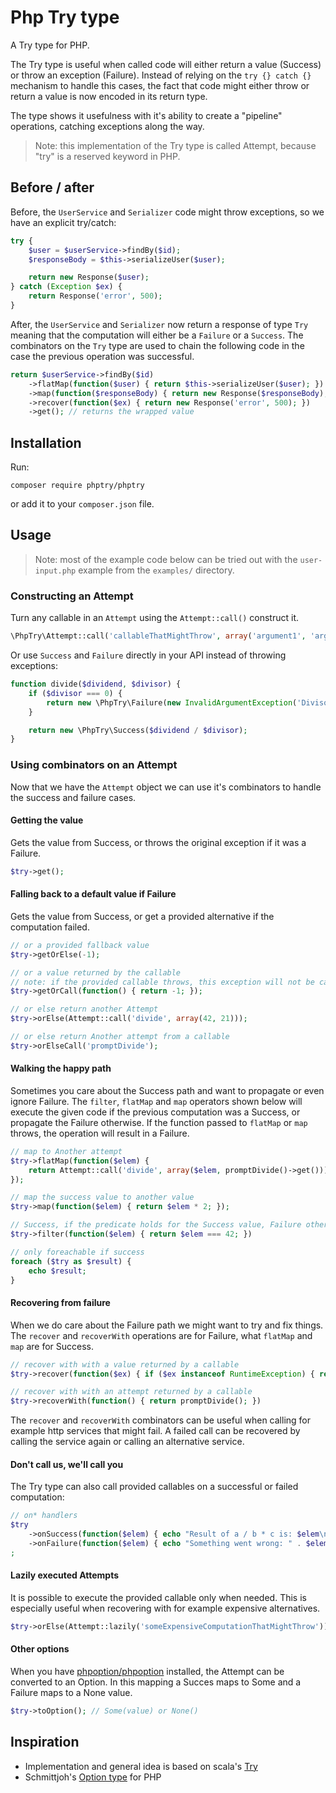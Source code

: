 Php Try type
============

A Try type for PHP.

The Try type is useful when called code will either return a value (Success) or
throw an exception (Failure). Instead of relying on the `try {} catch {}`
mechanism to handle this cases, the fact that code might either throw or return
a value is now encoded in its return type.

The type shows it usefulness with it's ability to create a "pipeline"
operations, catching exceptions along the way.

> Note: this implementation of the Try type is called Attempt, because "try" is
> a reserved keyword in PHP.

## Before / after

Before, the `UserService` and `Serializer` code might throw exceptions, so we
have an explicit try/catch:

```php
try {
    $user = $userService->findBy($id);
    $responseBody = $this->serializeUser($user);

    return new Response($user);
} catch (Exception $ex) {
    return Response('error', 500);
}
```

After, the `UserService` and `Serializer` now return a response of type `Try`
meaning that the computation will either be a `Failure` or a `Success`. The
combinators on the `Try` type are used to chain the following code in the case
the previous operation was successful.

```php
return $userService->findBy($id)
    ->flatMap(function($user) { return $this->serializeUser($user); }) // walk the happy path!
    ->map(function($responseBody) { return new Response($responseBody); })
    ->recover(function($ex) { return new Response('error', 500); })
    ->get(); // returns the wrapped value
```

## Installation

Run:

```
composer require phptry/phptry
```
or add it to your `composer.json` file.

## Usage

> Note: most of the example code below can be tried out with the
> `user-input.php` example from the `examples/` directory.

### Constructing an Attempt

Turn any callable in an `Attempt` using the `Attempt::call()` construct it.

```php
\PhpTry\Attempt::call('callableThatMightThrow', array('argument1', 'argument2'));
```

Or use `Success` and `Failure` directly in your API instead of throwing exceptions:

```php
function divide($dividend, $divisor) {
    if ($divisor === 0) {
        return new \PhpTry\Failure(new InvalidArgumentException('Divisor cannot be 0.'));
    }

    return new \PhpTry\Success($dividend / $divisor);
}
```

### Using combinators on an Attempt

Now that we have the `Attempt` object we can use it's combinators to handle the
success and failure cases.

#### Getting the value

Gets the value from Success, or throws the original exception if it was a Failure.

```php
$try->get();
```

#### Falling back to a default value if Failure

Gets the value from Success, or get a provided alternative if the computation failed.

```php
// or a provided fallback value
$try->getOrElse(-1);

// or a value returned by the callable
// note: if the provided callable throws, this exception will not be catched
$try->getOrCall(function() { return -1; });

// or else return another Attempt
$try->orElse(Attempt::call('divide', array(42, 21)));

// or else return Another attempt from a callable
$try->orElseCall('promptDivide');
```

#### Walking the happy path

Sometimes you care about the Success path and want to propagate or even ignore
Failure. The `filter`, `flatMap` and `map` operators shown below will execute
the given code if the previous computation was a Success, or propagate the
Failure otherwise. If the function passed to `flatMap` or `map` throws, the
operation will result in a Failure.

```php
// map to Another attempt
$try->flatMap(function($elem) {
    return Attempt::call('divide', array($elem, promptDivide()->get()));
});

// map the success value to another value
$try->map(function($elem) { return $elem * 2; });

// Success, if the predicate holds for the Success value, Failure otherwise
$try->filter(function($elem) { return $elem === 42; })

// only foreachable if success
foreach ($try as $result) {
    echo $result;
}
```

#### Recovering from failure

When we do care about the Failure path we might want to try and fix things. The
`recover` and `recoverWith` operations are for Failure, what `flatMap` and
`map` are for Success.

```php
// recover with with a value returned by a callable
$try->recover(function($ex) { if ($ex instanceof RuntimeException) { return 21; } throw $ex; })

// recover with with an attempt returned by a callable
$try->recoverWith(function() { return promptDivide(); })
```

The `recover` and `recoverWith` combinators can be useful when calling for
example http services that might fail. A failed call can be recovered by
calling the service again or calling an alternative service.

#### Don't call us, we'll call you

The Try type can also call provided callables on a successful or failed computation:

```php
// on* handlers
$try
    ->onSuccess(function($elem) { echo "Result of a / b * c is: $elem\n"; })
    ->onFailure(function($elem) { echo "Something went wrong: " . $elem->getMessage() . "\n"; promptDivide(); })
;
```

#### Lazily executed Attempts

It is possible to execute the provided callable only when needed. This is
especially useful when recovering with for example expensive alternatives.

```php
$try->orElse(Attempt::lazily('someExpensiveComputationThatMightThrow'));
```

#### Other options

When you have [phpoption/phpoption] installed, the Attempt can be converted to
an Option. In this mapping a Succes maps to Some and a Failure maps to a None
value.

```php
$try->toOption(); // Some(value) or None()
```

[phpoption/phpoption]: https://github.com/schmittjoh/php-option

## Inspiration

- Implementation and general idea is based on scala's [Try]
- Schmittjoh's [Option type] for PHP

[Try]: http://www.scala-lang.org/api/2.9.3/scala/util/Try.html
[Option type]: https://github.com/schmittjoh/php-option
